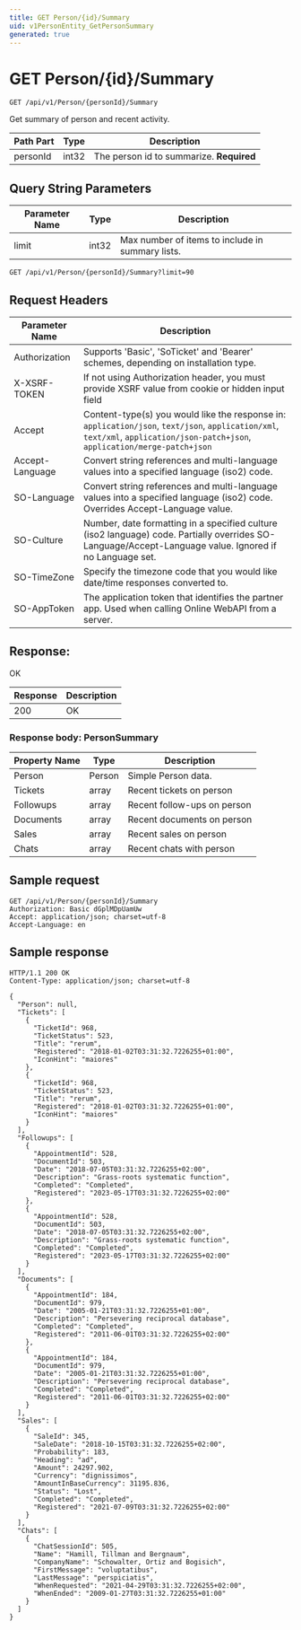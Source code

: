 ```yaml
---
title: GET Person/{id}/Summary
uid: v1PersonEntity_GetPersonSummary
generated: true
---
```


# GET Person/{id}/Summary

```http
GET /api/v1/Person/{personId}/Summary
```

Get summary of person and recent activity.






| Path Part | Type | Description |
|-----------|------|-------------|
| personId | int32 | The person id to summarize. **Required** |


## Query String Parameters

| Parameter Name | Type |  Description |
|----------------|------|--------------|
| limit | int32 |  Max number of items to include in summary lists. |

```http
GET /api/v1/Person/{personId}/Summary?limit=90
```


## Request Headers

| Parameter Name | Description |
|----------------|-------------|
| Authorization  | Supports 'Basic', 'SoTicket' and 'Bearer' schemes, depending on installation type. |
| X-XSRF-TOKEN   | If not using Authorization header, you must provide XSRF value from cookie or hidden input field |
| Accept         | Content-type(s) you would like the response in: `application/json`, `text/json`, `application/xml`, `text/xml`, `application/json-patch+json`, `application/merge-patch+json` |
| Accept-Language | Convert string references and multi-language values into a specified language (iso2) code. |
| SO-Language | Convert string references and multi-language values into a specified language (iso2) code. Overrides Accept-Language value. |
| SO-Culture | Number, date formatting in a specified culture (iso2 language) code. Partially overrides SO-Language/Accept-Language value. Ignored if no Language set. |
| SO-TimeZone | Specify the timezone code that you would like date/time responses converted to. |
| SO-AppToken | The application token that identifies the partner app. Used when calling Online WebAPI from a server. |


## Response:

OK

| Response | Description |
|----------------|-------------|
| 200 | OK |

### Response body: PersonSummary

| Property Name | Type |  Description |
|----------------|------|--------------|
| Person | Person | Simple Person data. |
| Tickets | array | Recent tickets on person |
| Followups | array | Recent follow-ups on person |
| Documents | array | Recent documents on person |
| Sales | array | Recent sales on person |
| Chats | array | Recent chats with person |

## Sample request

```http!
GET /api/v1/Person/{personId}/Summary
Authorization: Basic dGplMDpUamUw
Accept: application/json; charset=utf-8
Accept-Language: en
```

## Sample response

```http_
HTTP/1.1 200 OK
Content-Type: application/json; charset=utf-8

{
  "Person": null,
  "Tickets": [
    {
      "TicketId": 968,
      "TicketStatus": 523,
      "Title": "rerum",
      "Registered": "2018-01-02T03:31:32.7226255+01:00",
      "IconHint": "maiores"
    },
    {
      "TicketId": 968,
      "TicketStatus": 523,
      "Title": "rerum",
      "Registered": "2018-01-02T03:31:32.7226255+01:00",
      "IconHint": "maiores"
    }
  ],
  "Followups": [
    {
      "AppointmentId": 528,
      "DocumentId": 503,
      "Date": "2018-07-05T03:31:32.7226255+02:00",
      "Description": "Grass-roots systematic function",
      "Completed": "Completed",
      "Registered": "2023-05-17T03:31:32.7226255+02:00"
    },
    {
      "AppointmentId": 528,
      "DocumentId": 503,
      "Date": "2018-07-05T03:31:32.7226255+02:00",
      "Description": "Grass-roots systematic function",
      "Completed": "Completed",
      "Registered": "2023-05-17T03:31:32.7226255+02:00"
    }
  ],
  "Documents": [
    {
      "AppointmentId": 184,
      "DocumentId": 979,
      "Date": "2005-01-21T03:31:32.7226255+01:00",
      "Description": "Persevering reciprocal database",
      "Completed": "Completed",
      "Registered": "2011-06-01T03:31:32.7226255+02:00"
    },
    {
      "AppointmentId": 184,
      "DocumentId": 979,
      "Date": "2005-01-21T03:31:32.7226255+01:00",
      "Description": "Persevering reciprocal database",
      "Completed": "Completed",
      "Registered": "2011-06-01T03:31:32.7226255+02:00"
    }
  ],
  "Sales": [
    {
      "SaleId": 345,
      "SaleDate": "2018-10-15T03:31:32.7226255+02:00",
      "Probability": 183,
      "Heading": "ad",
      "Amount": 24297.902,
      "Currency": "dignissimos",
      "AmountInBaseCurrency": 31195.836,
      "Status": "Lost",
      "Completed": "Completed",
      "Registered": "2021-07-09T03:31:32.7226255+02:00"
    }
  ],
  "Chats": [
    {
      "ChatSessionId": 505,
      "Name": "Hamill, Tillman and Bergnaum",
      "CompanyName": "Schowalter, Ortiz and Bogisich",
      "FirstMessage": "voluptatibus",
      "LastMessage": "perspiciatis",
      "WhenRequested": "2021-04-29T03:31:32.7226255+02:00",
      "WhenEnded": "2009-01-27T03:31:32.7226255+01:00"
    }
  ]
}
```